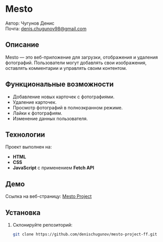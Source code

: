 # Mesto

Автор: Чугунов Денис  
Почта: [denis.chugunov98@gmail.com](mailto:denis.chugunov98@gmail.com)

## Описание

Mesto — это веб-приложение для загрузки, отображения и удаления фотографий. Пользователи могут добавлять свои изображения, оставлять комментарии и управлять своим контентом.

## Функциональные возможности

- Добавление новых карточек с фотографиями.
- Удаление карточек.
- Просмотр фотографий в полноэкранном режиме.
- Лайки к фотографиям.
- Изменение данных пользователя.

## Технологии

Проект выполнен на:
- **HTML**
- **CSS**
- **JavaScript** с применением **Fetch API**

## Демо

Ссылка на веб-страницу: [Mesto Project](https://denischugunov.github.io/mesto-project-ff/)

## Установка

1. Склонируйте репозиторий:
   ```bash
   git clone https://github.com/denischugunov/mesto-project-ff.git
